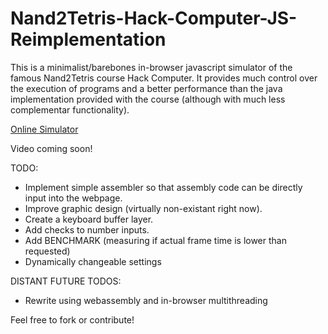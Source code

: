 # Nand2Tetris-Hack-Computer-JS-Reimplementation
This is a minimalist/barebones in-browser javascript simulator of the famous Nand2Tetris course Hack Computer. It provides much control over the execution of programs and a better performance than the java implementation provided with the course (although with much less complementar functionality).

[Online Simulator](http://hack-computer.magiwanders.com/)

Video coming soon!

TODO:
- Implement simple assembler so that assembly code can be directly input into the webpage.
- Improve graphic design (virtually non-existant right now).
- Create a keyboard buffer layer.
- Add checks to number inputs.
- Add BENCHMARK (measuring if actual frame time is lower than requested)
- Dynamically changeable settings

DISTANT FUTURE TODOS:
- Rewrite using webassembly and in-browser multithreading

Feel free to fork or contribute!
